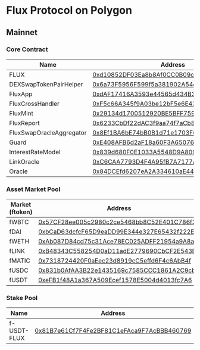 # Flux Protocol on Polygon
## Mainnet
### Core Contract

| Name | Address | JSON|
|--------|-----------|--------|
| FLUX | [0xd10852DF03Ea8b8Af0CC0B09cAc3f7dbB15e0433](https://polygonscan.com/address/0xd10852DF03Ea8b8Af0CC0B09cAc3f7dbB15e0433)|  ERC20 |
| DEXSwapTokenPairHelper| [0x6a73F5956F599f5a381902A54e6b5AE6515B90e8](https://polygonscan.com/address/0x6a73F5956F599f5a381902A54e6b5AE6515B90e8)| [JSON](https://github.com/01-finance/flux/blob/main/publish/json/DEXSwapTokenPairHelper.json)  |
| FluxApp| [0xdAF17416A3593e44565d434B37Fe18D61a81B069](https://polygonscan.com/address/0xdAF17416A3593e44565d434B37Fe18D61a81B069)| [JSON](https://github.com/01-finance/flux/blob/main/publish/json/FluxApp.json)  |
| FluxCrossHandler| [0xF5c66A345f9A03be12bF5e6E43Be1478D8f255b4](https://polygonscan.com/address/0xF5c66A345f9A03be12bF5e6E43Be1478D8f255b4)| [JSON](https://github.com/01-finance/flux/blob/main/publish/json/FluxCrossHandler.json)  |
| FluxMint| [0x29134d1700512920BE5BFF759ee4C1e26C311b81](https://polygonscan.com/address/0x29134d1700512920BE5BFF759ee4C1e26C311b81)| [JSON](https://github.com/01-finance/flux/blob/main/publish/json/FluxMint.json)  |
| FluxReport| [0x6233CbDf22dAC3f9aa74f7aCb88E9F286782f46B](https://polygonscan.com/address/0x6233CbDf22dAC3f9aa74f7aCb88E9F286782f46B)| [JSON](https://github.com/01-finance/flux/blob/main/publish/json/FluxReport.json)  |
| FluxSwapOracleAggregator| [0x8Ef1BA6bE74bB0B1d71e1703F6C46114cF8025bb](https://polygonscan.com/address/0x8Ef1BA6bE74bB0B1d71e1703F6C46114cF8025bb)| [JSON](https://github.com/01-finance/flux/blob/main/publish/json/FluxSwapOracleAggregator.json)  |
| Guard| [0xE408AFB6d2aF18a60F3A650763a6a3530F7e65B6](https://polygonscan.com/address/0xE408AFB6d2aF18a60F3A650763a6a3530F7e65B6)| [JSON](https://github.com/01-finance/flux/blob/main/publish/json/Guard.json)  |
| InterestRateModel| [0x839d680F0E1033A5548D9A8093644384Ea5C33da](https://polygonscan.com/address/0x839d680F0E1033A5548D9A8093644384Ea5C33da)| [JSON](https://github.com/01-finance/flux/blob/main/publish/json/InterestRateModel.json)  |
| LinkOracle| [0xC6CAA7793D4F4A95fB7A7177a2b7885C23ec12eb](https://polygonscan.com/address/0xC6CAA7793D4F4A95fB7A7177a2b7885C23ec12eb)| [JSON](https://github.com/01-finance/flux/blob/main/publish/json/LinkOracle.json)  |
| Oracle| [0x84DCEfd6207eA2A334610aE442E50fC3EC5f0CeA](https://polygonscan.com/address/0x84DCEfd6207eA2A334610aE442E50fC3EC5f0CeA)| [JSON](https://github.com/01-finance/flux/blob/main/publish/json/Oracle.json)  |

### Asset Market Pool


| Market (ftoken) | Address | Decimals | JSON|
|--------|--------|--------|--------|
| fWBTC| [0x57CF28ee005c2980c2ce5468bb8C52E401C786f3](https://polygonscan.com/address/0x57CF28ee005c2980c2ce5468bb8C52E401C786f3)| 8  |[JSON](https://github.com/01-finance/flux/blob/main/publish/json/MarketERC20.json)  | 
| fDAI| [0xbCaD63dcfcF65D9eaDD99E344e327E65432f222E](https://polygonscan.com/address/0xbCaD63dcfcF65D9eaDD99E344e327E65432f222E)| 18  |[JSON](https://github.com/01-finance/flux/blob/main/publish/json/MarketERC20.json)  | 
| fWETH| [0xAb087D84cd75c31Ace78EC025ADFF21954a9A8a2](https://polygonscan.com/address/0xAb087D84cd75c31Ace78EC025ADFF21954a9A8a2)| 18  |[JSON](https://github.com/01-finance/flux/blob/main/publish/json/MarketERC20.json)  | 
| fLINK| [0xB48343C558254D0aD11adE2779690CbCF2E543EE](https://polygonscan.com/address/0xB48343C558254D0aD11adE2779690CbCF2E543EE)| 18  |[JSON](https://github.com/01-finance/flux/blob/main/publish/json/MarketERC20.json)  | 
| fMATIC| [0x7318724420F0aEec23d8919cC5effd6F4c6AbB4f](https://polygonscan.com/address/0x7318724420F0aEec23d8919cC5effd6F4c6AbB4f)| 18  |[JSON](https://github.com/01-finance/flux/blob/main/publish/json/MarketCFX.json)  | 
| fUSDC| [0x831b0AfAA3B22e1435169c7585CCC1861A2C9cbC](https://polygonscan.com/address/0x831b0AfAA3B22e1435169c7585CCC1861A2C9cbC)| 6  |[JSON](https://github.com/01-finance/flux/blob/main/publish/json/MarketERC20.json)  | 
| fUSDT| [0xeFB1f48A1a367A509Ecef1578E5004d4013fc7A6](https://polygonscan.com/address/0xeFB1f48A1a367A509Ecef1578E5004d4013fc7A6)| 6  |[JSON](https://github.com/01-finance/flux/blob/main/publish/json/MarketERC20.json)  | 

### Stake Pool


| Name | Address | JSON|
|--------|--------|--------|
| f-USDT-FLUX| [0x81B7e61Cf7F4Fe2BF81C1eFAca9F7AcBBB460769](https://polygonscan.com/address/0x81B7e61Cf7F4Fe2BF81C1eFAca9F7AcBBB460769) |[JSON](https://github.com/01-finance/flux/blob/main/publish/json//IStakePool.json)  | 
